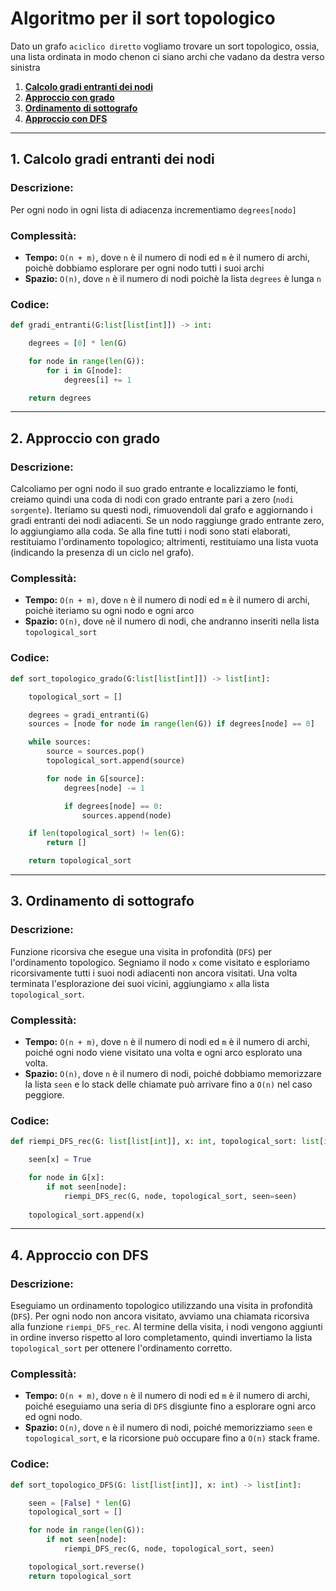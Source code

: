 # Algoritmo per il sort topologico

Dato un grafo `aciclico diretto` vogliamo trovare un sort topologico, ossia, una lista ordinata in modo chenon ci siano archi che vadano da destra verso sinistra

1. [**Calcolo gradi entranti dei nodi**](#1-calcolo-gradi-entranti-dei-nodi)
2. [**Approccio con grado**](#2-approccio-con-grado)
3. [**Ordinamento di sottografo**](#3-ordinamento-di-sottografo)
4. [**Approccio con DFS**](#4-approccio-con-dfs)

---

## 1. Calcolo gradi entranti dei nodi

### Descrizione:
Per ogni nodo in ogni lista di adiacenza incrementiamo `degrees[nodo]`

### Complessità:
- **Tempo:** `O(n + m)`, dove `n` è il numero di nodi ed `m` è il numero di archi, poichè dobbiamo esplorare per ogni nodo tutti i suoi archi
- **Spazio:** `O(n)`, dove `n` è il numero di nodi poichè la lista `degrees` è lunga `n`

### Codice:
```python
def gradi_entranti(G:list[list[int]]) -> int:

    degrees = [0] * len(G)

    for node in range(len(G)):
        for i in G[node]:
            degrees[i] += 1

    return degrees

```

---

## 2. Approccio con grado

### Descrizione:
Calcoliamo per ogni nodo il suo grado entrante e localizziamo le fonti,
creiamo quindi una coda di nodi con grado entrante pari a zero (`nodi sorgente`).
Iteriamo su questi nodi, rimuovendoli dal grafo e aggiornando i gradi entranti
dei nodi adiacenti. Se un nodo raggiunge grado entrante zero, lo aggiungiamo alla coda.
Se alla fine tutti i nodi sono stati elaborati, restituiamo l'ordinamento topologico;
altrimenti, restituiamo una lista vuota (indicando la presenza di un ciclo nel grafo).

### Complessità:
- **Tempo:** `O(n + m)`, dove `n` è il numero di nodi ed `m` è il numero di archi, poichè iteriamo su ogni nodo e ogni arco
- **Spazio:** `O(n)`, dove `n`è il numero di nodi, che andranno inseriti nella lista `topological_sort`

### Codice:
```python
def sort_topologico_grado(G:list[list[int]]) -> list[int]:

    topological_sort = []

    degrees = gradi_entranti(G)
    sources = [node for node in range(len(G)) if degrees[node] == 0]

    while sources:
        source = sources.pop()
        topological_sort.append(source)

        for node in G[source]:
            degrees[node] -= 1

            if degrees[node] == 0:
                sources.append(node)

    if len(topological_sort) != len(G):
        return []

    return topological_sort

```

---

## 3. Ordinamento di sottografo

### Descrizione:
Funzione ricorsiva che esegue una visita in profondità (`DFS`) per l'ordinamento topologico.
Segniamo il nodo `x` come visitato e esploriamo ricorsivamente tutti i suoi nodi adiacenti non ancora visitati.
Una volta terminata l'esplorazione dei suoi vicini, aggiungiamo `x` alla lista `topological_sort`.

### Complessità:
- **Tempo:** `O(n + m)`, dove `n` è il numero di nodi ed `m` è il numero di archi, poiché ogni nodo viene visitato una volta e ogni arco esplorato una volta.
- **Spazio:** `O(n)`, dove `n` è il numero di nodi, poiché dobbiamo memorizzare la lista `seen` e lo stack delle chiamate può arrivare fino a `O(n)` nel caso peggiore.

### Codice:
```python
def riempi_DFS_rec(G: list[list[int]], x: int, topological_sort: list[int], seen: list[bool]) -> None:

    seen[x] = True

    for node in G[x]:
        if not seen[node]:
            riempi_DFS_rec(G, node, topological_sort, seen=seen)
    
    topological_sort.append(x)

```

---

## 4. Approccio con DFS

### Descrizione:
Eseguiamo un ordinamento topologico utilizzando una visita in profondità (`DFS`).
Per ogni nodo non ancora visitato, avviamo una chiamata ricorsiva alla funzione `riempi_DFS_rec`.
Al termine della visita, i nodi vengono aggiunti in ordine inverso rispetto al loro completamento,
quindi invertiamo la lista `topological_sort` per ottenere l'ordinamento corretto.

### Complessità:
- **Tempo:** `O(n + m)`, dove `n` è il numero di nodi ed `m` è il numero di archi, poiché eseguiamo una seria di `DFS` disgiunte fino a esplorare ogni arco ed ogni nodo.
- **Spazio:** `O(n)`, dove `n` è il numero di nodi, poiché memorizziamo `seen` e `topological_sort`, e la ricorsione può occupare fino a `O(n)` stack frame.

### Codice:
```python
def sort_topologico_DFS(G: list[list[int]], x: int) -> list[int]:

    seen = [False] * len(G)
    topological_sort = []

    for node in range(len(G)):
        if not seen[node]:
            riempi_DFS_rec(G, node, topological_sort, seen)

    topological_sort.reverse()
    return topological_sort

```
